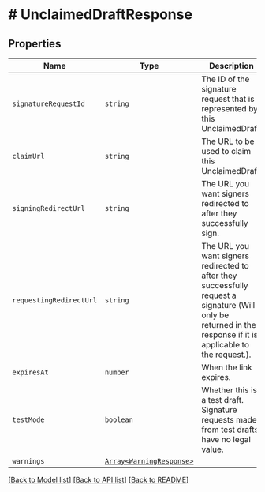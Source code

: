 # # UnclaimedDraftResponse



## Properties

Name | Type | Description | Notes
------------ | ------------- | ------------- | -------------
| `signatureRequestId` | ```string``` |  The ID of the signature request that is represented by this UnclaimedDraft.  |  |
| `claimUrl` | ```string``` |  The URL to be used to claim this UnclaimedDraft.  |  |
| `signingRedirectUrl` | ```string``` |  The URL you want signers redirected to after they successfully sign.  |  |
| `requestingRedirectUrl` | ```string``` |  The URL you want signers redirected to after they successfully request a signature (Will only be returned in the response if it is applicable to the request.).  |  |
| `expiresAt` | ```number``` |  When the link expires.  |  |
| `testMode` | ```boolean``` |  Whether this is a test draft. Signature requests made from test drafts have no legal value.  |  |
| `warnings` | [```Array<WarningResponse>```](WarningResponse.md) |    |  |

[[Back to Model list]](../../README.md#models) [[Back to API list]](../../README.md#endpoints) [[Back to README]](../../README.md)
